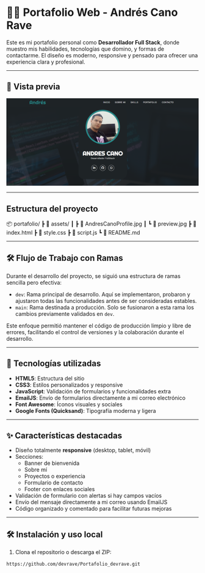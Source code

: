 # 🧑‍💻 Portafolio Web - Andrés Cano Rave

Este es mi portafolio personal como **Desarrollador Full Stack**, donde muestro mis habilidades, tecnologías que domino, y formas de contactarme. El diseño es moderno, responsive y pensado para ofrecer una experiencia clara y profesional.

---

## 📸 Vista previa

![Vista previa del portafolio](./assets/preview.png) 

---

## Estructura del proyecto

📦 portafolio/
 ┣ 📁 assets/
 ┃ ┣ 📄 AndresCanoProfile.jpg
 ┃ ┗ 📄 preview.jpg
 ┣ 📄 index.html
 ┣ 📄 style.css
 ┣ 📄 script.js
 ┗ 📄 README.md

---

## 🛠️ Flujo de Trabajo con Ramas

Durante el desarrollo del proyecto, se siguió una estructura de ramas sencilla pero efectiva:

- `dev`: Rama principal de desarrollo. Aquí se implementaron, probaron y ajustaron todas las funcionalidades antes de ser consideradas estables.
- `main`: Rama destinada a producción. Solo se fusionaron a esta rama los cambios previamente validados en `dev`.

Este enfoque permitió mantener el código de producción limpio y libre de errores, facilitando el control de versiones y la colaboración durante el desarrollo.

---

## 🚀 Tecnologías utilizadas

- **HTML5**: Estructura del sitio
- **CSS3**: Estilos personalizados y responsive
- **JavaScript**: Validación de formularios y funcionalidades extra
- **EmailJS**: Envío de formularios directamente a mi correo electrónico
- **Font Awesome**: Íconos visuales y sociales
- **Google Fonts (Quicksand)**: Tipografía moderna y ligera

---

## ✨ Características destacadas

- Diseño totalmente **responsive** (desktop, tablet, móvil)
- Secciones:
  - Banner de bienvenida
  - Sobre mí
  - Proyectos o experiencia
  - Formulario de contacto
  - Footer con enlaces sociales
- Validación de formulario con alertas si hay campos vacíos
- Envío del mensaje directamente a mi correo usando EmailJS
- Código organizado y comentado para facilitar futuras mejoras

---

## 🛠️ Instalación y uso local

1. Clona el repositorio o descarga el ZIP:
```bash
https://github.com/devrave/Portafolio_devrave.git
